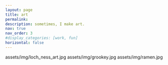 ```yaml
---
layout: page
title: art
permalink: 
description: sometimes, I make art.
nav: true
nav_order: 3
#display_categories: [work, fun]
horizontal: false
---
```


<!-- pages/art.md -->
assets/img/loch_ness_art.jpg
assets/img/grookey.jpg
assets/img/ramen.jpg